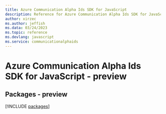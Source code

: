 ```yaml
---
title: Azure Communication Alpha Ids SDK for JavaScript
description: Reference for Azure Communication Alpha Ids SDK for JavaScript
author: xirzec
ms.author: jeffish
ms.data: 03/24/2023
ms.topic: reference
ms.devlang: javascript
ms.service: communicationalphaids
---
```

# Azure Communication Alpha Ids SDK for JavaScript - preview
## Packages - preview
[!INCLUDE [packages](communication-alpha-ids-index.md)]